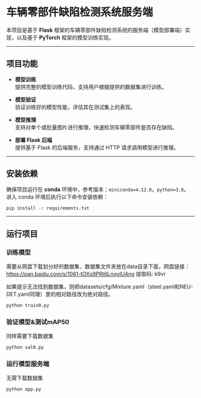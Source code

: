 # 车辆零部件缺陷检测系统服务端

本项目是基于 **Flask** 框架的车辆零部件缺陷检测系统的服务端（模型部署端）实现，以及基于 **PyTorch** 框架的模型训练实现。

---

## 项目功能

- **模型训练**  
  提供完整的模型训练代码，支持用户根据提供的数据集进行训练。
  
- **模型验证**  
  验证训练好的模型性能，评估其在测试集上的表现。

- **模型推理**  
  支持对单个或批量图片进行推理，快速检测车辆零部件是否存在缺陷。

- **部署 Flask 后端**  
  提供基于 Flask 的后端服务，支持通过 HTTP 请求调用模型进行推理。

---

## 安装依赖

确保项目运行在 **conda** 环境中，参考版本：`miniconda=4.12.0`，`python=3.8`。  
进入 conda 环境后执行以下命令安装依赖：

```bash
pip install -r requirements.txt
```

---

## 运行项目

### 训练模型
需要从网盘下载划分好的数据集，数据集文件夹放在data目录下面，网盘链接：
https://pan.baidu.com/s/1061-tOXs9PRt6LnqylU4ng 提取码: k9vr

如果提示无法找到数据集，则把datasets/cfg/Mixture.yaml（steel.yaml和NEU-DET.yaml同理）里的相对路径改为绝对路径。

```bash
python train0.py
```

### 验证模型&测试mAP50
同样需要下载数据集

```bash
python val0.py
```

### 运行模型服务端
无需下载数据集

```bahs
python app.py
